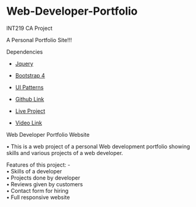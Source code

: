 # Web-Developer-Portfolio
INT219 CA Project

A Personal Portfolio Site!!!

Dependencies

- [Jquery](https://code.jquery.com/jquery-3.2.1.min.js) <br/>
- [Bootstrap 4](https://getbootstrap.com/) <br/>
- [UI Patterns](http://ui-patterns.com) <br/>

- [Github Link](https://github.com/Tejaspatel711/Web-Developer-Portfolio) <br/>
- [Live Project](https://eloquent-ride-96fe0e.netlify.app/) <br/>
- [Video Link](https://drive.google.com/drive/folders/10LPz94NpZaFJmfSzA4vKIEgOdogKbz97?usp=sharing) <br/>


Web Developer Portfolio Website

•	This is a web project of a personal Web development portfolio showing skills and various projects of a web developer.<br/>

Features of this project: -<br/>
•	Skills of a developer <br/>
•	Projects done by developer<br/>
•	Reviews given by customers<br/>
•	Contact form for hiring<br/>
•	Full responsive website<br/>
